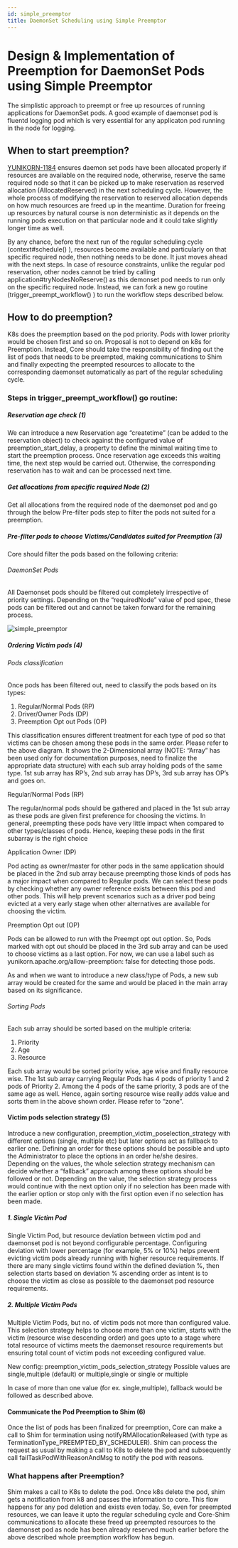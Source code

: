 ```yaml
---
id: simple_preemptor
title: DaemonSet Scheduling using Simple Preemptor
---
```


<!--
 * Licensed to the Apache Software Foundation (ASF) under one
 * or more contributor license agreements. See the NOTICE file
 * distributed with this work for additional information
 * regarding copyright ownership. The ASF licenses this file
 * to you under the Apache License, Version 2.0 (the
 * "License"); you may not use this file except in compliance
 * with the License. You may obtain a copy of the License at
 *
 * http://www.apache.org/licenses/LICENSE-2.0
 *
 * Unless required by applicable law or agreed to in writing, software
 * distributed under the License is distributed on an "AS IS" BASIS,
 * WITHOUT WARRANTIES OR CONDITIONS OF ANY KIND, either express or implied.
 * See the License for the specific language governing permissions and
 * limitations under the License.
 -->
# Design & Implementation of Preemption for DaemonSet Pods using Simple Preemptor

The simplistic approach to preempt or free up resources of running applications for DaemonSet pods. A good example of daemonset pod is fluentd logging pod which is very essential for any applicaton pod running in the node for logging.

## When to start preemption?
[YUNIKORN-1184](https://issues.apache.org/jira/browse/YUNIKORN-1184) ensures daemon set pods have been allocated properly if resources are available on the required node, otherwise, reserve the same required node so that it can be picked up to make reservation as reserved allocation (AllocatedReserved) in the next scheduling cycle. However, the whole process of modifying the reservation to reserved allocation depends on how much resources are freed up in the meantime. Duration for freeing up resources by natural course is non deterministic as it depends on the running pods execution on that particular node and it could take slightly longer time as well.

By any chance, before the next run of the regular scheduling cycle (context#schedule() ), resources become available and particularly on that specific required node, then nothing needs to be done. It just moves ahead with the next steps. In case of resource constraints, unlike the regular pod reservation, other nodes cannot be tried by calling application#tryNodesNoReserve() as this demonset pod needs to run only on the specific required node. Instead, we can fork a new go routine (trigger_preempt_workflow() ) to run the workflow steps described below.


## How to do preemption?
K8s does the preemption based on the pod priority. Pods with lower priority would be chosen first and so on. Proposal is not to depend on k8s for Preemption. Instead, Core should take the responsibility of finding out the list of pods that needs to be preempted, making communications to Shim and finally expecting the preempted resources to allocate to the corresponding daemonset automatically as part of the regular scheduling cycle.

### Steps in trigger_preempt_workflow() go routine:

##### Reservation age check (1)
We can introduce a new Reservation age “createtime” (can be added to the reservation object) to check against the configured value of preemption_start_delay, a property to define the minimal waiting time to start the preemption process. Once reservation age exceeds this waiting time, the next step would be carried out. Otherwise, the corresponding reservation has to wait and can be processed next time.

##### Get allocations from specific required Node (2)
Get all allocations from the required node of the daemonset pod and go through the below Pre-filter pods step to filter the pods not suited for a preemption.

##### Pre-filter pods to choose Victims/Candidates suited for Preemption (3)

Core should filter the pods based on the following criteria:

###### DaemonSet Pods

All Daemonset pods should be filtered out completely irrespective of priority settings. Depending on the “requiredNode” value of pod spec, these pods can be filtered out and cannot be taken forward for the remaining process.

![simple_preemptor](./../assets/simple_preemptor.png)

##### Ordering Victim pods (4)

###### Pods classification

Once pods has been filtered out, need to classify the pods based on its types:

1. Regular/Normal Pods (RP)
2. Driver/Owner Pods (DP)
3. Preemption Opt out Pods (OP)

This classification ensures different treatment for each type of pod so that victims can be chosen among these pods in the same order. Please refer to the above diagram. It shows the 2-Dimensional array (NOTE: “Array” has been used only for documentation purposes, need to finalize the appropriate data structure) with each sub array holding pods of the same type. 1st sub array has RP’s, 2nd sub array has DP’s, 3rd sub array has OP’s and goes on.

Regular/Normal Pods (RP)

The regular/normal pods should be gathered and placed in the 1st sub array as these pods are given first preference for choosing the victims. In general, preempting these pods have very little impact when compared to other types/classes of pods. Hence, keeping these pods in the first subarray is the right choice

Application Owner (DP)

Pod acting as owner/master for other pods in the same application should be placed in the 2nd sub array because preempting those kinds of pods has a major impact when compared to Regular pods. We can select these pods by checking whether any owner reference exists between this pod and other pods. This will help prevent scenarios such as a driver pod being evicted at a very early stage when other alternatives are available for choosing the victim.

Preemption Opt out (OP)

Pods can be allowed to run with the Preempt opt out option. So, Pods marked with opt out should be placed in the 3rd sub array and can be used to choose victims as a last option. For now, we can use a label such as yunikorn.apache.org/allow-preemption: false for detecting those pods.


As and when we want to introduce a new class/type of Pods, a new sub array would be created for the same and would be placed in the main array based on its significance.

###### Sorting Pods

Each sub array should be sorted based on the multiple criteria:

1. Priority
2. Age
3. Resource

Each sub array would be sorted priority wise, age wise and finally resource wise. The 1st sub array carrying Regular Pods has 4 pods of priority 1 and 2 pods of Priority 2. Among the 4 pods of the same priority, 3 pods are of the same age as well. Hence, again sorting resource wise really adds value and sorts them in the above shown order. Please refer to “zone”.

#### Victim pods selection strategy (5)

Introduce a new configuration, preemption_victim_poselection_strategy with different options (single, multiple etc) but later options act as fallback to earlier one. Defining an order for these options should be possible and upto the Administrator to place the options in an order he/she desires. Depending on the values, the whole selection strategy mechanism can decide whether a “fallback” approach among these options should be followed or not. Depending on the value, the selection strategy process would continue with the next option only if no selection has been made with the earlier option or stop only with the first option even if no selection has been made.

##### 1. Single Victim Pod

Single Victim Pod, but resource deviation between victim pod and daemonset pod is not beyond configurable percentage. Configuring deviation with lower percentage (for example, 5% or 10%) helps prevent evicting victim pods already running with higher resource requirements. If there are many single victims found within the defined deviation %, then selection starts based on deviation % ascending order as intent is to choose the victim as close as possible to the daemonset pod resource requirements.

##### 2. Multiple Victim Pods

Multiple Victim Pods, but no. of victim pods not more than configured value. This selection strategy helps to choose more than one victim, starts with the victim (resource wise descending order) and goes upto to a stage where total resource of victims meets the daemonset resource requirements but ensuring total count of victim pods not exceeding configured value.

New config: preemption_victim_pods_selection_strategy
Possible values are single,multiple (default) or multiple,single or single or multiple

In case of more than one value (for ex. single,multiple), fallback would be followed as described above.

#### Communicate the Pod Preemption to Shim (6)

Once the list of pods has been finalized for preemption, Core can make a call to Shim for termination using notifyRMAllocationReleased (with type as TerminationType_PREEMPTED_BY_SCHEDULER). Shim can process the request as usual by making a call to K8s to delete the pod and subsequently call failTaskPodWithReasonAndMsg to notify the pod with reasons.

### What happens after Preemption?

Shim makes a call to K8s to delete the pod. Once k8s delete the pod, shim gets a notification from k8 and passes the information to core. This flow happens for any pod deletion and exists even today. So, even for preempted resources, we can leave it upto the regular scheduling cycle and Core-Shim communications to allocate these freed up preempted resources to the daemonset pod as node has been already reserved much earlier before the above described whole preemption workflow has begun.